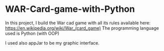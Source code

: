 # WAR-Card-game-with-Python
In this project, I build the War cad game with all its rules available here: https://en.wikipedia.org/wiki/War_(card_game)
The programming language used is Python (with OOP)

I used also appJar to be my graphic interface.
